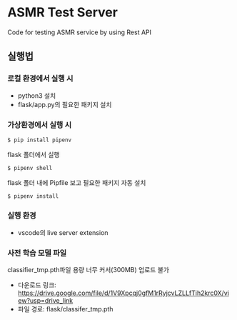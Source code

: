 # ASMR Test Server
Code for testing ASMR service by using Rest API

## 실행법

### 로컬 환경에서 실행 시 
- python3 설치 
- flask/app.py의 필요한 패키지 설치

### 가상환경에서 실행 시
```bash
$ pip install pipenv
```
flask 폴더에서 실행
```bash
$ pipenv shell
```
flask 폴더 내에 Pipfile 보고 필요한 패키지 자동 설치
```bash
$ pipenv install
```

### 실행 환경
- vscode의 live server extension 

### 사전 학습 모델 파일
classifier_tmp.pth파일 용량 너무 커서(300MB) 업로드 불가
- 다운로드 링크: https://drive.google.com/file/d/1V9Xpcqj0gfM1rRyjcvLZLLfTih2krc0X/view?usp=drive_link
- 파일 경로: flask/classifer_tmp.pth

